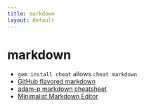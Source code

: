 ```yaml
---
title: markdown
layout: default
---
```



# markdown

* ```gem install cheat``` allows ```cheat markdown```
* [GitHub flavored markdown](https://help.github.com/articles/github-flavored-markdown)
* [adam-p markdown cheatsheet](https://github.com/adam-p/markdown-here/wiki/Markdown-Cheatsheet)
* [Minimalist Markdown Editor](https://chrome.google.com/webstore/detail/minimalist-markdown-edito/pghodfjepegmciihfhdipmimghiakcjf?hl=en)


